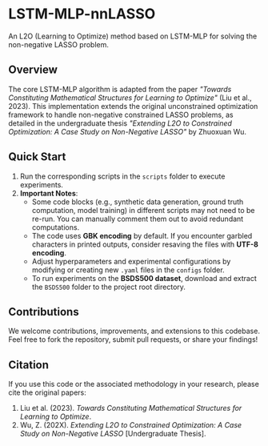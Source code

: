 # LSTM-MLP-nnLASSO
An L2O (Learning to Optimize) method based on LSTM-MLP for solving the non-negative LASSO problem.

## Overview
The core LSTM-MLP algorithm is adapted from the paper *"Towards Constituting Mathematical Structures for Learning to Optimize"* (Liu et al., 2023). This implementation extends the original unconstrained optimization framework to handle non-negative constrained LASSO problems, as detailed in the undergraduate thesis *"Extending L2O to Constrained Optimization: A Case Study on Non-Negative LASSO"* by Zhuoxuan Wu.

## Quick Start
1. Run the corresponding scripts in the `scripts` folder to execute experiments.
2. **Important Notes**:
   - Some code blocks (e.g., synthetic data generation, ground truth computation, model training) in different scripts may not need to be re-run. You can manually comment them out to avoid redundant computations.
   - The code uses **GBK encoding** by default. If you encounter garbled characters in printed outputs, consider resaving the files with **UTF-8 encoding**.
   - Adjust hyperparameters and experimental configurations by modifying or creating new `.yaml` files in the `configs` folder.
   - To run experiments on the **BSDS500 dataset**, download and extract the `BSDS500` folder to the project root directory.

## Contributions
We welcome contributions, improvements, and extensions to this codebase. Feel free to fork the repository, submit pull requests, or share your findings!

## Citation
If you use this code or the associated methodology in your research, please cite the original papers:
1. Liu et al. (2023). *Towards Constituting Mathematical Structures for Learning to Optimize*.
2. Wu, Z. (202X). *Extending L2O to Constrained Optimization: A Case Study on Non-Negative LASSO* [Undergraduate Thesis].
